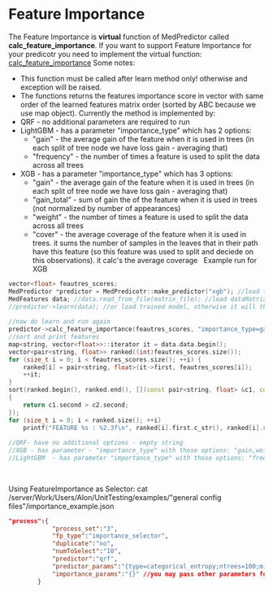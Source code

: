 # Feature Importance
The Feature Importance is **virtual** function of MedPredictor called **calc_feature_importance**.
If you want to support Feature Importance for your predicotr you need to implement the virtual function: [calc_feature_importance](https://Medial-EarlySign.github.io/MR_LIBS/classMedPredictor.html#acd85e157d4b8fa20e8aa91a94e9fde2e)
Some notes:

- This function must be called after learn method only! otherwise and exception will be raised.
- The functions returns the features importance score in vector with same order of the learned features matrix order (sorted by ABC because we use map object).
Currently the method is implemented by:
- QRF - no additional parameters are required to run
- LightGBM - has a parameter "importance_type" which has 2 options: 
    - "gain" - the average gain of the feature when it is used in trees (in each split of tree node we have loss gain - averaging that)
    - "frequency" - the number of times a feature is used to split the data across all trees
- XGB - has a parameter "importance_type" which has 3 options: 
    - "gain" - the average gain of the feature when it is used in trees (in each split of tree node we have loss gain - averaging that)
    - "gain_total" - sum of gain the of the feature when it is used in trees (not normalized by number of appearances)
    - "weight" - the number of times a feature is used to split the data across all trees
    - "cover" - the average coverage of the feature when it is used in trees. it sums the number of samples in the leaves that in their path have this feature (so this feature was used to split and deciede on this observations). it calc's the average coverage
 
Example run for XGB
```c++
vector<float> feautres_scores;
MedPredictor *predictor = MedPredicotr::make_predictor("xgb"); //load trained model
MedFeatures data; //data.read_from_file(matrix_file); //load dataMatrix or already trained model
//predictor->learn(data); //or load trained model, otherwise it will throw exception
 
//now do learn and run again
predictor->calc_feature_importance(feautres_scores, "importance_type=gain"); //the second argument is additional parameters for feature importance
//sort and print features
map<string, vector<float>>::iterator it = data.data.begin();
vector<pair<string, float>> ranked((int)feautres_scores.size());
for (size_t i = 0; i < feautres_scores.size(); ++i) {
	ranked[i] = pair<string, float>(it->first, feautres_scores[i]);
	++it;
}
sort(ranked.begin(), ranked.end(), [](const pair<string, float> &c1, const pair<string, float> &c2)
{
	return c1.second > c2.second;
});
for (size_t i = 0; i < ranked.size(); ++i)
	printf("FEATURE %s : %2.3f\n", ranked[i].first.c_str(), ranked[i].second);
 
//QRF- have no additional options - empty string
//XGB - has parameter - "importance_type" with those options: "gain,weight,cover"
//LightGBM  - has parameter "importance_type" with those options: "frequency,gain". gain is like xgboost and frequency is like weight in xgboost
 
 
```
Using FeatureImportance as Selector:
cat /server/Work/Users/Alon/UnitTesting/examples/"general config files"/importance_example.json
```json
"process":{
            "process_set":"3",
            "fp_type":"importance_selector",
			"duplicate":"no",
			"numToSelect":"10",
			"predictor":"qrf",
			"predictor_params":"{type=categorical_entropy;ntrees=100;min_node=20;n_categ=2;get_only_this_categ=1;learn_nthreads=40;predict_nthreads=40;ntry=100;maxq=5000;spread=0.1}",
			"importance_params":"{}" //you may pass other parameters for feature importance in here. for example importance_type=gain
        }
```

